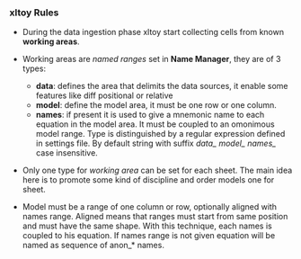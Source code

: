 ### xltoy Rules

* During the data ingestion phase xltoy start collecting cells from known **working areas**.

* Working areas are *named ranges* set in **Name Manager**, they are of 3 types:
  - **data**: defines the area that delimits the data sources, it enable some features like diff positional or relative
  - **model**: define the model area, it must be one row or one column. 
  - **names**: if present it is used to give a mnemonic name to each equation in the model area. It must be coupled 
    to an omonimous model range.
  Type is distinguished by a regular expression defined in settings file. 
  By default string with suffix *data_* *model_* *names_* case insensitive. 
    
* Only one type for *working area* can be set for each sheet. The main idea here is to promote some kind of discipline 
  and order models one for sheet.
  
* Model must be a range of one column or row, optionally aligned with names range. Aligned means that ranges must start
  from same position and must have the same shape. With this technique, each names is coupled to his equation. If names
  range is not given equation will be named as sequence of anon_* names.    